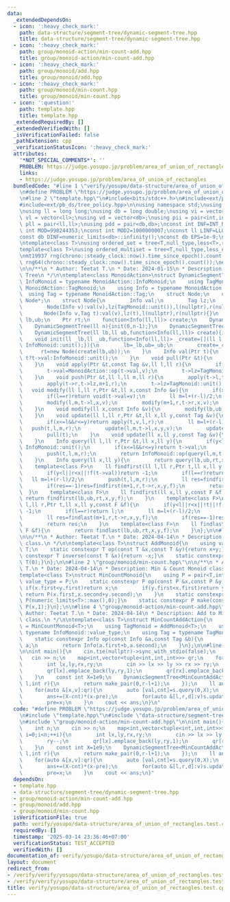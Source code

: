 ```yaml
---
data:
  _extendedDependsOn:
  - icon: ':heavy_check_mark:'
    path: data-structure/segment-tree/dynamic-segment-tree.hpp
    title: data-structure/segment-tree/dynamic-segment-tree.hpp
  - icon: ':heavy_check_mark:'
    path: group/monoid-action/min-count-add.hpp
    title: group/monoid-action/min-count-add.hpp
  - icon: ':heavy_check_mark:'
    path: group/monoid/add.hpp
    title: group/monoid/add.hpp
  - icon: ':heavy_check_mark:'
    path: group/monoid/min-count.hpp
    title: group/monoid/min-count.hpp
  - icon: ':question:'
    path: template.hpp
    title: template.hpp
  _extendedRequiredBy: []
  _extendedVerifiedWith: []
  _isVerificationFailed: false
  _pathExtension: cpp
  _verificationStatusIcon: ':heavy_check_mark:'
  attributes:
    '*NOT_SPECIAL_COMMENTS*': ''
    PROBLEM: https://judge.yosupo.jp/problem/area_of_union_of_rectangles
    links:
    - https://judge.yosupo.jp/problem/area_of_union_of_rectangles
  bundledCode: "#line 1 \"verify/yosupo/data-structure/area_of_union_of_rectangles.test.cpp\"\
    \n#define PROBLEM \"https://judge.yosupo.jp/problem/area_of_union_of_rectangles\"\
    \n#line 2 \"template.hpp\"\n#include<bits/stdc++.h>\n#include<ext/pb_ds/assoc_container.hpp>\n\
    #include<ext/pb_ds/tree_policy.hpp>\n\nusing namespace std;\nusing namespace __gnu_pbds;\n\
    \nusing ll = long long;\nusing db = long double;\nusing vi = vector<int>;\nusing\
    \ vl = vector<ll>;\nusing vd = vector<db>;\nusing pii = pair<int,int>;\nusing\
    \ pll = pair<ll,ll>;\nusing pdd = pair<db,db>;\nconst int INF=INT_MAX/2;\nconst\
    \ int MOD=998244353;\nconst int MOD2=1000000007;\nconst ll LINF=LLONG_MAX/2;\n\
    const db DINF=numeric_limits<db>::infinity();\nconst db EPS=1e-9;\nconst db PI=acos(db(-1));\n\
    \ntemplate<class T>\nusing ordered_set = tree<T,null_type,less<T>,rb_tree_tag,tree_order_statistics_node_update>;\n\
    template<class T>\nusing ordered_multiset = tree<T,null_type,less_equal<T>,rb_tree_tag,tree_order_statistics_node_update>;\n\
    \nmt19937 rng(chrono::steady_clock::now().time_since_epoch().count());\nmt19937_64\
    \ rng64(chrono::steady_clock::now().time_since_epoch().count());\n#line 2 \"data-structure/segment-tree/dynamic-segment-tree.hpp\"\
    \n\n/**\n * Author: Teetat T.\n * Date: 2024-01-15\n * Description: Dynamic Segment\
    \ Tree\n */\n\ntemplate<class MonoidAction>\nstruct DynamicSegmentTree{\n    using\
    \ InfoMonoid = typename MonoidAction::InfoMonoid;\n    using TagMonoid = typename\
    \ MonoidAction::TagMonoid;\n    using Info = typename MonoidAction::Info;\n  \
    \  using Tag = typename MonoidAction::Tag;\n    struct Node;\n    using Ptr =\
    \ Node*;\n    struct Node{\n        Info val;\n        Tag lz;\n        Ptr l,r;\n\
    \        Node(Info v):val(v),lz(TagMonoid::unit()),l(nullptr),r(nullptr){}\n \
    \       Node(Info v,Tag t):val(v),lz(t),l(nullptr),r(nullptr){}\n    };\n    ll\
    \ lb,ub;\n    Ptr rt;\n    function<Info(ll,ll)> create;\n    DynamicSegmentTree(){init(0,0);}\n\
    \    DynamicSegmentTree(ll n){init(0,n-1);}\n    DynamicSegmentTree(ll lb,ll ub){init(lb,ub);}\n\
    \    DynamicSegmentTree(ll lb,ll ub,function<Info(ll,ll)> create){init(lb,ub,create);}\n\
    \    void init(ll _lb,ll _ub,function<Info(ll,ll)> _create=[](ll l,ll r){return\
    \ InfoMonoid::unit();}){\n        lb=_lb,ub=_ub;\n        create=_create;\n  \
    \      rt=new Node(create(lb,ub));\n    }\n    Info val(Ptr t){\n        return\
    \ t?t->val:InfoMonoid::unit();\n    }\n    void pull(Ptr &t){\n        t->val=InfoMonoid::op(val(t->l),val(t->r));\n\
    \    }\n    void apply(Ptr &t,const Tag &v,ll l,ll r){\n        if(!t)t=new Node(create(l,r));\n\
    \        t->val=MonoidAction::op(t->val,v);\n        t->lz=TagMonoid::op(t->lz,v);\n\
    \    }\n    void push(Ptr &t,ll l,ll m,ll r){\n        apply(t->l,t->lz,l,m);\n\
    \        apply(t->r,t->lz,m+1,r);\n        t->lz=TagMonoid::unit();\n    }\n \
    \   void modify(ll l,ll r,Ptr &t,ll x,const Info &v){\n        if(x<l||r<x)return;\n\
    \        if(l==r)return void(t->val=v);\n        ll m=l+(r-l)/2;\n        push(t,l,m,r);\n\
    \        modify(l,m,t->l,x,v);\n        modify(m+1,r,t->r,x,v);\n        pull(t);\n\
    \    }\n    void modify(ll x,const Info &v){\n        modify(lb,ub,rt,x,v);\n\
    \    }\n    void update(ll l,ll r,Ptr &t,ll x,ll y,const Tag &v){\n        if(y<l||r<x)return;\n\
    \        if(x<=l&&r<=y)return apply(t,v,l,r);\n        ll m=l+(r-l)/2;\n     \
    \   push(t,l,m,r);\n        update(l,m,t->l,x,y,v);\n        update(m+1,r,t->r,x,y,v);\n\
    \        pull(t);\n    }\n    void update(ll x,ll y,const Tag &v){\n        update(lb,ub,rt,x,y,v);\n\
    \    }\n    Info query(ll l,ll r,Ptr &t,ll x,ll y){\n        if(y<l||r<x)return\
    \ InfoMonoid::unit();\n        if(x<=l&&r<=y)return t->val;\n        ll m=l+(r-l)/2;\n\
    \        push(t,l,m,r);\n        return InfoMonoid::op(query(l,m,t->l,x,y),query(m+1,r,t->r,x,y));\n\
    \    }\n    Info query(ll x,ll y){\n        return query(lb,ub,rt,x,y);\n    }\n\
    \    template<class F>\n    ll findfirst(ll l,ll r,Ptr t,ll x,ll y,const F &f){\n\
    \        if(y<l||r<x||!f(t->val))return -1;\n        if(l==r)return l;\n     \
    \   ll m=l+(r-l)/2;\n        push(t,l,m,r);\n        ll res=findfirst(l,m,t->l,x,y,f);\n\
    \        if(res==-1)res=findfirst(m+1,r,t->r,x,y,f);\n        return res;\n  \
    \  }\n    template<class F>\n    ll findfirst(ll x,ll y,const F &f){\n       \
    \ return findfirst(lb,ub,rt,x,y,f);\n    }\n    template<class F>\n    ll findlast(ll\
    \ l,ll r,Ptr t,ll x,ll y,const F &f){\n        if(y<l||r<x||!t||!f(t->val))return\
    \ -1;\n        if(l==r)return l;\n        ll m=l+(r-l)/2;\n        push(t,l,m,r);\n\
    \        ll res=findlast(m+1,r,t->r,x,y,f);\n        if(res==-1)res=findlast(l,m,t->l,x,y,f);\n\
    \        return res;\n    }\n    template<class F>\n    ll findlast(ll x,ll y,const\
    \ F &f){\n        return findlast(lb,ub,rt,x,y,f);\n    }\n};\n\n#line 2 \"group/monoid/add.hpp\"\
    \n\n/**\n * Author: Teetat T.\n * Date: 2024-04-14\n * Description: Add Monoid\
    \ class.\n */\n\ntemplate<class T>\nstruct AddMonoid{\n    using value_type =\
    \ T;\n    static constexpr T op(const T &x,const T &y){return x+y;}\n    static\
    \ constexpr T inverse(const T &x){return -x;}\n    static constexpr T unit(){return\
    \ T(0);}\n};\n\n#line 2 \"group/monoid/min-count.hpp\"\n\n/**\n * Author: Teetat\
    \ T.\n * Date: 2024-04-14\n * Description: Min & Count Monoid class.\n */\n\n\
    template<class T>\nstruct MinCountMonoid{\n    using P = pair<T,int>;\n    using\
    \ value_type = P;\n    static constexpr P op(const P &x,const P &y){\n       \
    \ if(x.first<y.first)return x;\n        if(y.first<x.first)return y;\n       \
    \ return P(x.first,x.second+y.second);\n    }\n    static constexpr P unit(){return\
    \ P(numeric_limits<T>::max(),0);}\n    static constexpr P make(const T &x){return\
    \ P(x,1);}\n};\n\n#line 4 \"group/monoid-action/min-count-add.hpp\"\n\n/**\n *\
    \ Author: Teetat T.\n * Date: 2024-04-14\n * Description: Add to Min & Count Action\
    \ class.\n */\n\ntemplate<class T>\nstruct MinCountAddAction{\n    using InfoMonoid\
    \ = MinCountMonoid<T>;\n    using TagMonoid = AddMonoid<T>;\n    using Info =\
    \ typename InfoMonoid::value_type;\n    using Tag = typename TagMonoid::value_type;\n\
    \    static constexpr Info op(const Info &a,const Tag &b){\n        if(a.first==InfoMonoid::unit().first)return\
    \ a;\n        return Info(a.first+b,a.second);\n    }\n};\n\n#line 5 \"verify/yosupo/data-structure/area_of_union_of_rectangles.test.cpp\"\
    \n\nint main(){\n    cin.tie(nullptr)->sync_with_stdio(false);\n    int n;\n \
    \   cin >> n;\n    map<int,vector<tuple<int,int,int>>> qr;\n    for(int i=0;i<n;++i){\n\
    \        int lx,ly,rx,ry;\n        cin >> lx >> ly >> rx >> ry;\n        ry--;\n\
    \        qr[lx].emplace_back(ly,ry,1);\n        qr[rx].emplace_back(ly,ry,-1);\n\
    \    }\n    const int X=1e9;\n    DynamicSegmentTree<MinCountAddAction<int>> s(0,X-1,[](int\
    \ l,int r){\n        return make_pair(0,r-l+1);\n    });\n    ll ans=0,pre=0;\n\
    \    for(auto &[x,v]:qr){\n        auto [val,cnt]=s.query(0,X);\n        if(val>0)cnt=0;\n\
    \        ans+=(X-cnt)*(x-pre);\n        for(auto &[l,r,d]:v)s.update(l,r,d);\n\
    \        pre=x;\n    }\n    cout << ans;\n}\n"
  code: "#define PROBLEM \"https://judge.yosupo.jp/problem/area_of_union_of_rectangles\"\
    \n#include \"template.hpp\"\n#include \"data-structure/segment-tree/dynamic-segment-tree.hpp\"\
    \n#include \"group/monoid-action/min-count-add.hpp\"\n\nint main(){\n    cin.tie(nullptr)->sync_with_stdio(false);\n\
    \    int n;\n    cin >> n;\n    map<int,vector<tuple<int,int,int>>> qr;\n    for(int\
    \ i=0;i<n;++i){\n        int lx,ly,rx,ry;\n        cin >> lx >> ly >> rx >> ry;\n\
    \        ry--;\n        qr[lx].emplace_back(ly,ry,1);\n        qr[rx].emplace_back(ly,ry,-1);\n\
    \    }\n    const int X=1e9;\n    DynamicSegmentTree<MinCountAddAction<int>> s(0,X-1,[](int\
    \ l,int r){\n        return make_pair(0,r-l+1);\n    });\n    ll ans=0,pre=0;\n\
    \    for(auto &[x,v]:qr){\n        auto [val,cnt]=s.query(0,X);\n        if(val>0)cnt=0;\n\
    \        ans+=(X-cnt)*(x-pre);\n        for(auto &[l,r,d]:v)s.update(l,r,d);\n\
    \        pre=x;\n    }\n    cout << ans;\n}"
  dependsOn:
  - template.hpp
  - data-structure/segment-tree/dynamic-segment-tree.hpp
  - group/monoid-action/min-count-add.hpp
  - group/monoid/add.hpp
  - group/monoid/min-count.hpp
  isVerificationFile: true
  path: verify/yosupo/data-structure/area_of_union_of_rectangles.test.cpp
  requiredBy: []
  timestamp: '2025-03-14 23:36:46+07:00'
  verificationStatus: TEST_ACCEPTED
  verifiedWith: []
documentation_of: verify/yosupo/data-structure/area_of_union_of_rectangles.test.cpp
layout: document
redirect_from:
- /verify/verify/yosupo/data-structure/area_of_union_of_rectangles.test.cpp
- /verify/verify/yosupo/data-structure/area_of_union_of_rectangles.test.cpp.html
title: verify/yosupo/data-structure/area_of_union_of_rectangles.test.cpp
---
```

